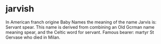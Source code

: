 # jarvish
In American franch origine Baby Names the meaning of the name Jarvis is: Servant spear. This name is derived from combining an Old Gcrman name meaning spear, and the Celtic word for servant. Famous bearer: martyr St Gervase who died in Milan.
